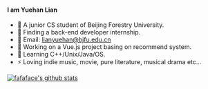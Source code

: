 #### I am Yuehan Lian
- 📕 A junior CS student of Beijing Forestry University.
- 👔 Finding a back-end developer internship.
- 📧  Email: lianyuehan@bjfu.edu.cn
- 🔭 Working on a Vue.js project basing on recommend system.  
- 🌱 Learning C++/Unix/Java/OS.
- ⚡ Loving indie music, movie, pure literature, musical drama etc...

[![fafaface's github stats](https://github-readme-stats.vercel.app/api?username=fafaface)](https://github.com/fafaface/github-readme-stats)
